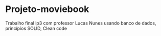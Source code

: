 # Projeto-moviebook
Trabalho final lp3 com professor Lucas Nunes usando banco de dados, princípios SOLID, Clean code
